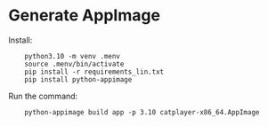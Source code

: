 # Generate AppImage

Install:

        python3.10 -m venv .menv
        source .menv/bin/activate
        pip install -r requirements_lin.txt
        pip install python-appimage

Run the command:

        python-appimage build app -p 3.10 catplayer-x86_64.AppImage
